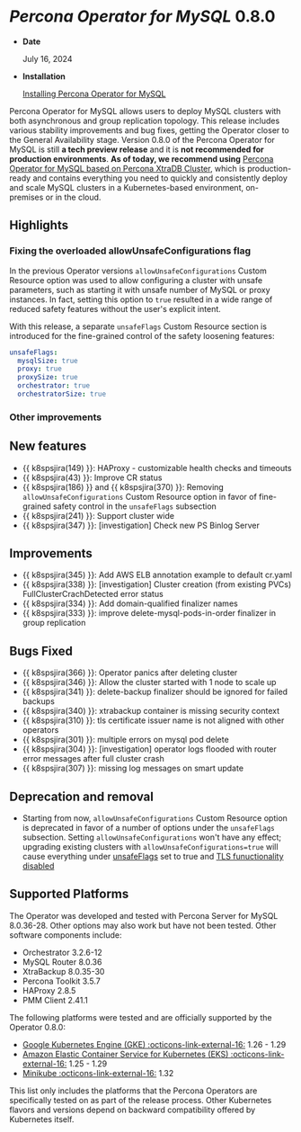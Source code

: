 # *Percona Operator for MySQL* 0.8.0

* **Date**

    July 16, 2024

* **Installation**

    [Installing Percona Operator for MySQL](../System-Requirements.md#installation-guidelines)

Percona Operator for MySQL allows users to deploy MySQL clusters with both asynchronous and group replication topology. This release includes various stability improvements and bug fixes, getting the Operator closer to the General Availability stage. Version 0.8.0 of the Percona Operator for MySQL is still **a tech preview release** and it is **not recommended for production environments**. **As of today, we recommend using** [Percona Operator for MySQL based on Percona XtraDB Cluster](https://docs.percona.com/percona-operator-for-mysql/pxc/index.html), which is production-ready and contains everything you need to quickly and consistently deploy and scale MySQL clusters in a Kubernetes-based environment, on-premises or in the cloud.

## Highlights

### Fixing the overloaded allowUnsafeConfigurations flag

In the previous Operator versions `allowUnsafeConfigurations` Custom Resource option was used to allow configuring a cluster with unsafe parameters, such as starting it with unsafe number of MySQL or proxy instances. In fact, setting this option to `true` resulted in a wide range of reduced safety features without the user's explicit intent.

With this release, a separate `unsafeFlags` Custom Resource section is introduced for the fine-grained control of the safety loosening features:

```yaml
unsafeFlags:
  mysqlSize: true
  proxy: true
  proxySize: true
  orchestrator: true
  orchestratorSize: true
```

### Other improvements


## New features

* {{ k8spsjira(149) }}: HAProxy - customizable health checks and timeouts
* {{ k8spsjira(43) }}: Improve CR status
* {{ k8spsjira(186) }} and {{ k8spsjira(370) }}: Removing `allowUnsafeConfigurations` Custom Resource option in favor of fine-grained safety control in the `unsafeFlags` subsection
* {{ k8spsjira(241) }}: Support cluster wide
* {{ k8spsjira(347) }}: [investigation] Check new PS Binlog Server

## Improvements

* {{ k8spsjira(345) }}: Add AWS ELB annotation example to default cr.yaml
* {{ k8spsjira(338) }}: [investigation] Cluster creation (from existing PVCs) FullClusterCrachDetected error status
* {{ k8spsjira(334) }}: Add domain-qualified finalizer names
* {{ k8spsjira(333) }}: improve delete-mysql-pods-in-order finalizer in group replication

## Bugs Fixed

* {{ k8spsjira(366) }}: Operator panics after deleting cluster
* {{ k8spsjira(346) }}: Allow the cluster started with 1 node to scale up
* {{ k8spsjira(341) }}: delete-backup finalizer should be ignored for failed backups
* {{ k8spsjira(340) }}: xtrabackup container is missing security context
* {{ k8spsjira(310) }}: tls certificate issuer name is not aligned with other operators
* {{ k8spsjira(301) }}: multiple errors on mysql pod delete
* {{ k8spsjira(304) }}: [investigation] operator logs flooded with router error messages after full cluster crash
* {{ k8spsjira(307) }}: missing log messages on smart update

## Deprecation and removal

* Starting from now, `allowUnsafeConfigurations` Custom Resource option is deprecated in favor of a number of options under the `unsafeFlags` subsection. Setting `allowUnsafeConfigurations` won't have any effect; upgrading existing clusters with `allowUnsafeConfigurations=true` will cause everything under [unsafeFlags](../operator.md#operator-unsafeflags-section) set to true and [TLS funuctionality disabled](../TLS.md#run-percona-server-for-mongodb-without-tls)

## Supported Platforms

The Operator was developed and tested with Percona Server for MySQL 8.0.36-28.
Other options may also work but have not been tested. Other software components include:

* Orchestrator 3.2.6-12
* MySQL Router 8.0.36
* XtraBackup 8.0.35-30
* Percona Toolkit 3.5.7
* HAProxy 2.8.5
* PMM Client 2.41.1

The following platforms were tested and are officially supported by the Operator
0.8.0:

* [Google Kubernetes Engine (GKE) :octicons-link-external-16:](https://cloud.google.com/kubernetes-engine) 1.26 - 1.29
* [Amazon Elastic Container Service for Kubernetes (EKS) :octicons-link-external-16:](https://aws.amazon.com) 1.25 - 1.29
* [Minikube :octicons-link-external-16:](https://minikube.sigs.k8s.io/docs/) 1.32

This list only includes the platforms that the Percona Operators are specifically tested on as part of the release process. Other Kubernetes flavors and versions depend on backward compatibility offered by Kubernetes itself.
